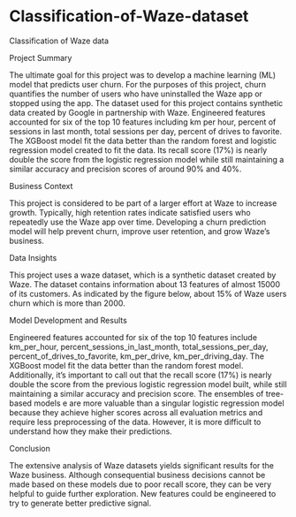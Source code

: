 # Classification-of-Waze-dataset


Classification of Waze data

Project Summary

The ultimate goal for this project was to develop a machine learning (ML) model that predicts user churn. For the purposes of this project, churn quantifies the number of users who have uninstalled the Waze app or stopped using the app. The dataset used for this project contains synthetic data created by Google in partnership with Waze. Engineered features accounted for six of the top 10 features including km per hour, percent of sessions in last month, total sessions per day, percent of drives to favorite. The XGBoost model fit the data better than the random forest and logistic regression model created to fit the data. Its recall score (17%) is nearly double the score from the logistic regression model while still maintaining a similar accuracy and precision scores of around 90% and 40%.  

Business Context

This project is considered to be part of a larger effort at Waze to increase growth. Typically, high retention rates indicate satisfied users who repeatedly use the Waze app over time. Developing a churn prediction model will help prevent churn, improve user retention, and grow Waze’s business.

Data Insights

This project uses a waze dataset, which is a synthetic dataset created by Waze. The dataset contains information about 13 features of almost 15000 of its customers. As indicated by the figure below, about 15% of Waze users churn which is more than 2000.



Model Development and Results

Engineered features accounted for six of the top 10 features include km_per_hour, percent_sessions_in_last_month, total_sessions_per_day, percent_of_drives_to_favorite, km_per_drive, km_per_driving_day. The XGBoost model fit the data better than the random forest model. Additionally, it’s important to call out that the recall score (17%) is nearly double the score from the previous logistic regression model built, while still maintaining a similar accuracy and precision score.  The ensembles of tree-based models e are more valuable than a singular logistic regression model because they achieve higher scores across all evaluation metrics and require less preprocessing of the data. However, it is more difficult to understand how they make their predictions.

Conclusion

The extensive analysis of Waze datasets yields significant results for the Waze business. Although consequential business decisions cannot be made based on these models due to poor recall score, they can be very helpful to guide further exploration. New features could be engineered to try to generate better predictive signal.
